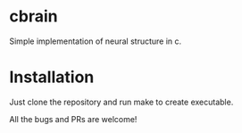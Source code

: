 # cbrain
Simple implementation of neural structure in c.

# Installation
Just clone the repository and run make to create executable.

All the bugs and PRs are welcome!
